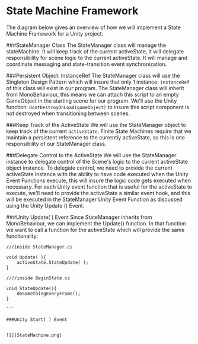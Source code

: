 # State Machine Framework

The diagram below gives an overview of how we will implement a State Machine Framework for a Unity project. 

###StateManager Class
The StateManager class will manage the stateMachine. It will keep track of the current activeState, it will delegate responsibility for scene logic to the current activeState. It will manage and coordinate messaging and state-transition event synchronization.

###Persistent Object: InstanceRef
The StateManager class will use the Singleton Design Pattern which will insure that only 1 instance: `instanceRef` of this class will exist in our program.  The StateManager class will inherit from MonoBehaviour, this means we can attach this script to an empty GameObject in the starting scene for our program. We'll use the Unity function: `DontDestroyOnLoad(gameObject)` to insure this script component is not destroyed when transitioning between scenes.  

###Keep Track of the ActiveState
We will use the StateManager object to keep track of the current `activeState`.  Finite State Machines require that we maintain a persistent reference to the currently activeState, so this is one responsibility of our StateManager class.

###Delegate Control to the ActiveState
We will use the StateManager instance to delegate control of the Scene's logic to the current activeState object instance.  To delegate control, we need to provide the current activeState instance with the ability to have code executed when the Unity Event Functions execute, this will insure the logic code gets executed when necessary.  For each Unity event function that is useful for the activeState to execute, we'll need to provide the activeState a similar event hook, and this will be executed in the StateManager Unity Event Function as discussed using the Unity Update () Event.

###Unity Update( ) Event
Since StateManager inherits from MonoBehaviour, we can implement the Update() function.  In that function we want to call a function for the activeState which will provide the same functionality:

````
///inside StateManager.cs

void Update( ){
    activeState.StateUpdate( );  
}

////inside BeginState.cs

void StateUpdate(){
    doSomethingEveryFrame();
}

```

###Unity Start( ) Event


![](StateMachine.png)



